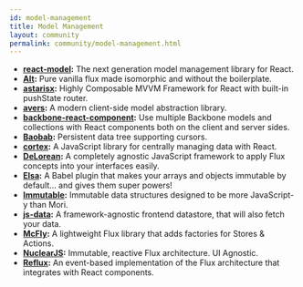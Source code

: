 ```yaml
---
id: model-management
title: Model Management
layout: community
permalink: community/model-management.html
---
```


* **[react-model](https://github.com/byte-fe/react-model):** The next generation model management library for React.
* **[Alt](https://alt.js.org/):** Pure vanilla flux made isomorphic and without the boilerplate.
* **[astarisx](https://zuudo.github.io/astarisx/):** Highly Composable MVVM Framework for React with built-in pushState router.
* **[avers](https://github.com/wereHamster/avers):** A modern client-side model abstraction library.
* **[backbone-react-component](https://github.com/magalhas/backbone-react-component):** Use multiple Backbone models and collections with React components both on the client and server sides.
* **[Baobab](https://github.com/Yomguithereal/baobab):** Persistent data tree supporting cursors.
* **[cortex](https://github.com/mquan/cortex/):** A JavaScript library for centrally managing data with React.
* **[DeLorean](https://github.com/deloreanjs/delorean):** A completely agnostic JavaScript framework to apply Flux concepts into your interfaces easily.
* **[Elsa](https://github.com/JonAbrams/elsa):** A Babel plugin that makes your arrays and objects immutable by default… and gives them super powers!
* **[Immutable](https://github.com/facebook/immutable-js):** Immutable data structures designed to be more JavaScript-y than Mori.
* **[js-data](https://www.js-data.io/):** A framework-agnostic frontend datastore, that will also fetch your data.
* **[McFly](https://github.com/kenwheeler/mcfly):** A lightweight Flux library that adds factories for Stores & Actions.
* **[NuclearJS](https://github.com/optimizely/nuclear-js):** Immutable, reactive Flux architecture. UI Agnostic.
* **[Reflux](https://github.com/spoike/refluxjs):** An event-based implementation of the Flux architecture that integrates with React components.
